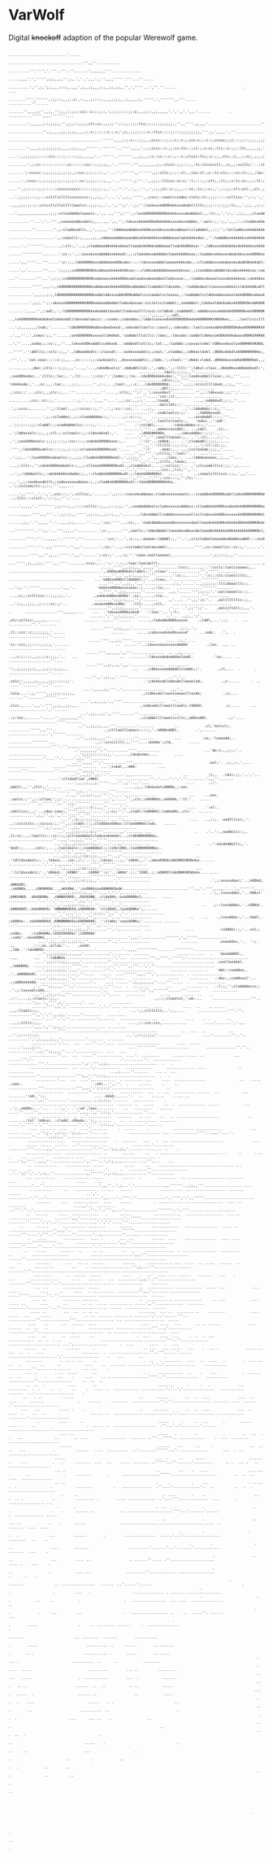 # VarWolf
Digital ~~knockoff~~ adaption of the popular Werewolf game.

                                                                                                                                                                                                                                                                                                                                                                                                                                                                      
<sub>
  <sub>
    <sub>
                                                                                                                                                                                                                                                                                                                  
                                                                                                                                                                                                                                                                                                            
                                                                                                                                                                                                                                                                                                            
                                                                                                                                                                                                                                                                                                            
                                                                                                                                                                                                                                                                                                            
                                                                                                                                                                                                                                                                                                            
                                                                                                                                                                                                                                                                                                            
                                                                                                                                                                                                                                                                                                            
                                                                                                                                                                                                                                                                                                            
                                                                                                                                                                                                                                                                                                            
                                                                                                                                                                                                                                                                                                            
                                                                                                                                                                                                                                                                                                            
                                                                                                                                       ............................'.....                                                                                                                                   
                                                                                                                            ...................................''',,''...........                                                                                                                           
                                                                                                                      ..........''.'''','.'''..''..''.......',,,,,,,'''..............                                                                                                                       
                                                                                                                  .....,,,,'.',''''',;;;,,;,'',;,.','..',,,',,'',,,,'''''.'''...''.....                                                                                                                     
                                                                                                            ..........','',;,';;,,,,:::;,,,,,',;,,;;,,,;:;,,;;,;;,,'',',''''...',''.''......                                .        ....                                                                   
                                                                                                       ........'''','''''',:;;::;,,;::c:,::,,,;::::;,,,,;;;;,,:;,,,,;;,'''''.',''''''',,'''.....                         ...........''......                                                                
                                                                                                  .......'',,,,;;'',,;,.'';;,;:;;;;:ccc::c:;;;;:,';:;;;::::;;:c;,,;;::,,;,,,,,'.',',,'.',,,'......         .   ...........''''',,,,'''''''....                                                              
                                                                                              .........',,,,,,;::;;;;;,'',;;;::;;;;:cll:cc:,;:;;'';::;;::;::llc;:::;:;;;;;;;,,'',,'''',;,,,,'.........................'',',;:;;;;,,,;;;;:::;;'..                                                            
                                                                                      ................'',;,,,,,;;,;;;;,,,,:;:c:;:;:::c:;:c;';c;,;;;;::;:c::llcc::::;;:::;;;;;;;;;,''',;,',,,,'..''...............'''',;;::::;,;,,;;;::;:::::;,..                                                            
                                                      ............................................'''''',,,,;:;:c:::;;;,,;cccc:::;:;:c;:c:;;ccc:c:;:c:;;cccoc;;;c:::;;::;;;,,;;;:;,'',;;,,',,,'','....'''''''','',,,,,,;;,,;,,;;;::::::cc:;;,,..                                                            
                                            ........'',,,,;,;;;;;;;;;,,,,;;;;,,,,''''''.'''''''...'''',,,,,',:;;cccc::c:;;:cc:clc::;cl:;:c:cc;:llc::c:;;;:llc,,,,,;;,'::,;:;,,,;;,,,',::,'',''',,,'...''',,,''''',,,,,,,'',;;;;:cccc::cc::;,'..                                                             
                                         ....',,;;;;;;;:::::ccc::::;:::::;;;,,,,,,'..''''''..''''''',,,;;,,;:c::cc:::c:;;::c:;clccc:llc;:c:;;,;clc::c;,,;:cc;,;;,;;;,,c:,,:;',,,,;;',::;;;,''';::;,,,,',,,,'''''',;;,,;;,,;;;::cllcc:;;;,,,,..                                                              
                                 .........',;:cc:::::::::::::cc::::::ccc:::;;;;;,,'..''''''.''',,,,,,,,;;;:clccc:;;;:::;,:lc:clcccccll:,:c;,;:cccllc:'..:clc;;:;,,;;';l:,,:;,:;,,::',::,::;,'.,c:;::;,,,,;,''.',,,;;;;:::::::clodoc;;,;,''...                                                               
                                  .......';:ccccc::;;;;;;;;,;:;;,;:ccc:;;::::::,,'...''.'''''',,'''''',;;:cllc:;:;::cl:,;loc:cl:;c::lc:clc;:::cc:cl:;;,;loc:::c:;;:;,;:;,,;',cc:cl:,;::;::::,';::;:c;,,,,;;',;;,,;:;;cccc::ccldxoc;;;,,'...                                                                 
                                  ......',:cccc::;;;:;;;;;;::;;;;:::cc:;;;;::::;,,,'...'''''',;'''.',,;;;;:lllccc:cc:c;':l::::;;:cll;,;ll;;:c:lc:cc:;;;:ll:;cccc;,,;;:oc;;;;,;;;;::;:cc::cc:,,;;:c::,;:;::;,,;;,;;:::cll:;coxxdc;;;;,,,,'.                                                                  
                                  ....'',;::::::;;;::::::ccccccccccc::::::;;;;:;,,'...''.'',',,..'',,',:;;;cl::c:;;,,:::cc;:lc;;:c:;,',::;;;:cll:ccl:,;cl:,;;,;,''',:ldxdllodllc:;,,;;::cc:;,,;;;:c;;;;:cc:,'',;;;clcclooldkxl:;;;;,'''..                                                                   
                                    ...',;;;;;:::;;:::ccllllcllllccccccccc:;,,;;,,'....',',,;,,''''',,;cccc::cooolcccodoc:clolc:cl:;;;;:::::cclllcc:'';::,',,'';::::codxOOkkOOOOkkocc;;;;:c:;;:;,cl;,,;;cc;,,;;;;:clccoxxdddl:;;;;,.....                                                                    
                                     ..,,,;;;:;;:;::cclccllcllolllllooolcc:;;;;:;,,'..',,'';;'.',;;'';loxkxxxkOOOkkkkxxxdxdolllllc;;;;:::;:;;;:lc,,,',;;,.,;:;:looodxkkkOOOO0000OOOOkxo::;::;::;;:c,,c:;c:'';c;;::clcodooolcc::;,'.....                                                                     
                                      ...',,,,,,,,,,,,,,,;;;;:cclooddddoloooolc:,',,..,,''';;''',;:loxkOOOOOOOOOOkkkkkxxxxdodddool:,,:lc:;,',';:,',;;;,,,;cloodddxxkkkkkkOOO0OOOOkkkkOOkkxl:;:c:;;:::c;,::,';c::::loooollccllc;,'.....                                                                      
                                         ..........''...','..''',;cooooooddxxdolc;,,..,,,',;,'',:ldxxxxkkkkkOkkOkkkkkkxxxxdxxxdddoc,':oolc:;,';;,',,,::::cloddxxkkkkkkkkkOOOOOkkkkkkOOOOOOOko::;;,,:c:;;cc:;;;cclooooddl:clll:,.....                                                                        
                                             ...........''........'',;:cloddxxdllc,,,',,,;,,'':ldddoooddddxxkkOkkxxxkkxxxxdxxddooolcclodddol;,::;'';:lolloddxxxkkkkkkkkkkkOOOkkkkkkkkkkkkkkkkxolc;;cc;;:c;;ccclloooooolcccllc,.....                                                                         
                                                 .......'..............',,:cooolll:;,,,,,;;,,cddoooodddoooooddxxkkkkkkkkxxddddoooolodxkkkkxdoc:,'':loddddxxkkkkkkxxkkkkkkkkkkkxxxkxxddoollllodxkxc:cc:;::;;lolollolccccccccc;....                                                                           
                                                    ......'..''''''''.......,;:cll:,'.,;,;cloddoooddxkkkxdooollooodxkkOkkxdddoooollodxkkOOkkxo:'',lddxxxxkkkkkkkxdxkkkkkxxkkkkkkkkxollloooooloooddlccc;,,;;:loolcooc:cclccc:'....                                                                           
                                                      ......''''''''''........';cc:;'.,::oxxxkxxxdddddxxkkkxdl:;;;clodxkkxxdddddocloodxkkOkkxoc;:looddxxxkkxxxxdodxkkxxxxkOOOkkxdollodxxxoollloodxdlcc;,,;::loooloolc:ccccc;.....                                                                           
                                                       .....',,,''''...'''.....';c::;,:ldkOOOOkkxxddddodxkOOkxdoc:::::ldxxxxxdddoloooodxkkkxdo:,:cllodddxxxxdxdooxkxdodkOkkkkdol:coxkkxdlclloxkkOOOOxl:,,:clllllloolccclll:,.....                                                                           
                                                        .....',,'.......'''....';;;;;;cxO00000OOkkxddooodxkkkkkOkxoc:::cldkkxddddddoooodxkkxxo:,;cloodddxxddddoldxxdoxkkkkkxoc:codkkkxoccodkkOO000KKK0kc;colclloolccclllll:,'....                                                                           
                                                           ...''........'''...',;:;;:cx0000000000OOkxdooooxxkkkkOOkkxdoloodxxdoooddoollodxxxxo:,,:lodddxxdooooloxxxdxkkkkxoc:cdxkkkkxdccdkOOO000KKKXXXX0o:llolllc::clllllc;,'...                                                                            
                                                             ...........''''',,,;:;,ck0O00KKKKKK000OkxdddoodxkkkkkOOOOkxddoddolllodddollldxxdoc,':lodddxdoollcoxxxxxxkkkxlcldxkkkOkxdllxOOOO000KKKXXXKXXOlcoool:;:cclllolc;'....                                                                            
                                                              ...........',,,;,,;:;,lOOOO000KKKKK0000OkxddolddxxxxddkOOOkdddolccccoodolccloxxoc,,:loddddolccldkkxddxxxkxoldxkOOOOkxdooxOO0000KKKKKKXKK0KKxclool;;:cccclolc;'....                                                                            
                                                               ..........',;;;,'';;:xkxxxxO00KKKKKKK00Okxdoooddoddollodxxdxxxoc:ccclolcccloddol;,coodddol:;ldxkxolddxkxdoxkkOOOkOkxddkOO0000KKKKKKKK00OOOxlc:lc;cccccllllc;'...                                                                             
                                                                 .......',,,,,'',;:odl;,',:ldO00000000Okkxdooddoldxxdolllodxxxollllcccc:cclddxd:;codddddl;:odddocoxxxkddxkkOOOOOOkxdxO0000KKKKKKKK0Okxoooxdlcc::cccllllll:,'...                                                                             
                                                                  .....',;,,,,',,:odl,.    ..,lxkO00000Okkkdodxdlodxkxddlcldxxxdolooccc:::coxko:;codxddoc;:lddolcoxxxxdxkOOO0OOOkkdok000KKKKXXKK0koc,...,lxollccccllllllc:,...                                                                              
                                                                   ...',;,,,,,,,;lxdc;'........'cdkO0000OOOkddxxdoodxkxd:,:odxxdolloollc::coxxl;;:odxxdoc::loolccoxkxddkkOOOOOOkdoodO00KKKKXXXKkl,......'cxdooccccccc:;,,'....                                                                              
                                                                    ..',,,''..',cxkoc:;;,''......;oxkOO000OkxxxxolldkOkdc.'codddolllolllc::ldoc;,:ldxxdoc:coddolldkkocokOOkkkOkdoooxO00KXXKKK0x;...':c:;,;dkddocc:;,''.,;,...                                                                               
                                                                     ..',''....,oxdoc;;:cc:;,,''..,lxkxxkOOkxdddlccokkxdc..:odddxdllolllc;:lol:,,:lodddo:;coxxoclxkkl'cOOkxxkkxoloxO00KKKXK0Od,',;:ldoc;;coooll:;:;,'',::'..                                                                                
                                                                     ..'''''.'':ddlllc;:cclc:;;,,'.,lddooddxdlc::cloxxdl:..:oxkkxxoodolc;;cool;',cloddoc;,cdkkocldxkl.;OOOkxkkkdlokO00KKKK0ko;,;:codxdlodoodxo:::;;;;;;;''..                                                                                
                                                                     .'''.'...'col:cooc:::::c:;;,,..,cc:::::;;:coxkxoolc;.,dxxxxxooddlc;,;lddc,';:clool:'':dkkd:clokd..dOOkkkxxxodkkO000Okdc,,;cldxxxddxdoodddc:c;;;;;,,'...                                                                                
                                                                   ...........;doc:;cllc:::;;;;,,,'...,,'...,cdxkOkxolcc'.cddoddlclol:,',:odo;.',;:llll:'';ldkxl:cloxc.,dkkkOkxxddkkkkkxdl:',;cloddxxxxxdoooooc;::;;;'.''....                                                                               
                                                                  ............ldolc;;;;:;,,''...........  .;oxkOOkxdoc;..'clllc;:loc:,.',:ll:....';:ccc:'.';lodoc;;:lo:..cdxOOOkkkkkxdoc:,'';;::loodxxddolllxxo:,:c;,'''.....                                                                               
                                                                 ............cdlcc;;;,''''.........       'cdxkkxdo:,'..,cc:,,,:loc:,..,;;:,......'',;::,...;lool:,,;:c:..,ldxOOOOOOOd;.....',,;;;:ccccclllldxdc,,:;,,'''....                                                                               
                                                                ............,ddl:;,,,.......  ........    .;:ccc:;'...;clc;,,;clc:;,...'''............''.....,:cllc;,'';:'..';:oxxxkkxl'...........'',;::ldkxxxo:,;;'','.....                                                                               
                                                                ....''.....'col:;ll:,...... .............  ..........;ccc::cc:;;,'........',;,'....',,,,''....',,;:cc:,,;:;'....,:loodd,           ...,,:oddddxdl;;:;,''....                                                                                
                                                             .......'......:dolcldlc:;'..........',,'....         .',;:cccc:,.......'',;:llool:,,;::ccccc::;,''..',;:cc:::cc;,'. ..,;:,. ........    ..'::ldddddoc::c;,''....                                                                               
                                                           ............''..cxdoloolcc:;;'.   .,ldkOkxxxdc.       .....','........',;;:ccloddoc;,;;:cloodddddoc:;,'.....,;::c:::;.    ..............   ...:oxxdoddl::::,'''...                                                                               
                                                           ........''','...lxollccloolc:,.   'oxkx:..':odc'.              ..';::;:::;;;:cloddl:;:ccodddddolcc:::::;,'... .....'''.    .':cclddl;....   .'cdxkxdddoc:c:;,'....                                                                               
                                                           .......','''...,odooccoxxddl;.. ..,cdxl.    ,lc;..          ..';ldkkxxolc:;;,,;:cll:;:cclooolc:;;:cldxxkkxdl:,'.    ...   .;dOOk0KK0Oo.    ..,:odxxdddoc::;:;'....                                                                               
                                                           ......',''',''.;ooolllooooc:,.. ..',:cl;....;:,'..        ..',;coxkOOkkxolc:;;;;;:::;;:ccc:::;:codxkkOOOOkkxoc:,..      .':lc'...ck0kd;...  ..';clododdl:;;;;,.....                                                                              
                                                            .....''',,,'.':lllllc::;;:::;.. ...';:ll::cc:;;.        .'''',:ldxkOOOkxdolcc:::::;,;::;;:cclodxkkOO0OOkkxd:'.....    ..':l'    .okdc;,.. ..,;ccclooodo:;;;,,'.....                                                                             
                                                           .....'',,,'''.';cllllc,':lool:'. .  ....'......       ..',;;,..';loxkOOOOkxdooolcc:;,,;;;:lloddxkOOO00Okkdl:,',;;;;,'.  ..';,....;looc,'. ..,:ldddooooooc,,;,,,''....                                                                            
                                                          ....''''',,''...,;clllc,,loooc;....                 ...,;:cllc:,'';cdxkkOOOkkdodolc:;,,;;cllooxkOOO00OOkxdl:,;clodddxkxl,...,;:cclccc;'.. ..';clccodolllcc:;;,',;,.....                                                                           
                                                         ...'..',''''......,:ccc:,;llc;'',,'..             ...',;:ldddoollc;,:odxkkkkkkxdodoc:;,,::cloddxkOO000Okxdl:;:ldxkkOOO0OOkl.  .......     ..;cooolclllcccc::;;,',,,'....                                                                           
                                                        ......',,'''...'.''';:ccc:::;,'';lc;'...       ....',,;:coxkkxxdolll;;codxxxxxxxdoooc:;,;:cloddxkOOO00Okxol::ldxkOO00000Okkko,.           ..';:cccloocclc:;;::,''',,,,...                                                                           
                                                        .....',,''''..'.',,',;ccc:::,',:clllcc;,'.......',;;::::coxxxkxddoooc:clodxxxxxxxooolc:;:ccodddxkOOOOOkxdollodxkO0000000Odl:;;,'..      ..,:lllc:::clccl:,';::;,,''','....                                                                          
                                                       .....',,,,,'..'''''''',;;:::;,,:::::cclllc::;,,,;::;;;,'',;coodddddoolcclodxxxxxxxdddocc:cllodddxkkOOOkxxdoodxkOO0000000ko:,:clllc:'....';clodddol:::clcc:,,,;::,,,,'''.....                                                                         
                                                      ......,,,,.'''',,,'''..',;;::;,,''''',;;::;,,,;::;,,,'.......,:ldxxdddolllodddxxxxxxxxollccllodxxxkkOOkxxxxxxkkOOO00000Okl;;loddddxxoc;,;ccccloddooc::cc:;:;;;;::;,;,,,;,....                                                                         
                                                     ......,;;,'.'',,,,,''.'..,,,;;;,.....''.....';cc;''''..,:cc;,..'codxddddoooooddxxxxxxxxdoollooodxkkkOOkxkkkkkOOkkkO00K0kdc;:odxxdoc:;;:lc;,,::ccclccc::cc:;;;;;,,;;,,,,,;;'....                                                                        
                                                    ...'''''''''..'',;,'...''',;,,,''..........';c:,......''',coollc;:lddxddddolloooodxxddxxxdoloooddxkkkkkxkOkkkkkkkkO00K0xl;,coxxkkxo:;;,',colc:;,,,,;:ccll:,,;;,,,;;;;;;;;;;'.....                                                                       
                                               ........''''.'''...,,,,'..'''''','''..........';cc;'...',:c:;;,:oooooc:lddddl:;,''..',;clcclodoolooooddxdddddxxdddl:::coxO00x:;coxkOOkocoxkxo:,:lddc,'...,:cllc,,,..'',;;,;;;;;;,.......                                                                     
                                               .........'''.'''..,;,'''''''.'',,,'........',:cc;'...,::ccclodoclooloocodol:,...........'''',;cc:cooollcc::cc:;,'.......',ldxoodxOOOkoldkOxdol:,,codl:,..',;ccc;,'....'',,;;:c:;;,''....                                                                     
                                             ..........'''',,,'',;,,,'''''.',,,'.......';:cc:;'...,:c;''.'cooo:coolloooool,..................',;;:::;,,,''...............,:oxdxkOOkdoxkOOk:.,::;;:lodo;...',::;,........',,,;;,;;,'.....                                                                    
                                              ..  ....'''',;;,,;;;,'''',,,''''.......,:cccc:,...':;'.',:;,:looc:looloolll;.................................................;odxOOkdoxOOOko;,:ccc;;:clddc'...,;'..........',,,,,',,'.......                                                                  
                                                ......'''',,,;;;,,,',,,,,''.........:lccc;,....,,'.':ccclc:loolccooooc;,..     ............................................',:dOOkodO0Okdcclddol:,',:clooc'..,,...........''','''''.........                                                                
                                               ......''...',,;:;,,,,;,,'''........':cc:;,.....''.':c:;:clc:cloolclllc;,.         ....................................     ...'oOOkxk00Oxlldddddl:;'..,:cloo;..'..............''''''''........                                                               
                                               ....'''...',,;;,,',,,'.............;:;,'.....'..,;;;;:;::lllldooolllc:;..           ...';;,''.'''''..........',,,'..          'okkkxk00Odoxxxxooo::;....,::lo;...   ............'''''''........                                                              
                                               ..''''.'',;;;,,,,,,,''.........  .,;,'......''';:;::;'.':oolloooollc::;..            ...,:c;;:cclllccc:::;;;;;;,'..          .,oxkkxk00kodkOOo'.;cc:,....,:clo:..      ..........'''..........                                                               
                                             ........';;;;:;,,,,'','.......     .,'.... .'',;,';c:'..  ,oollllllllc:;;,.             ...';;;,,;;;,,;;::::cc:;;'..           .:oxxkxk00kxxOOk:  .:lll;....,:cll,.   ... ........................                                                             
                                          .........'',,;;;;,,,,,,,'.......      .'...  .',;;'';;'..    ,oolcclloll:;,,,'.     .       ...............''',,,,,,....    ...  .'ldxxxxO0Okxxkxd'  .':loo:'...';:l:.    ..  ..............'.........                                                            
                                           .......','',,;,,;,,,,'......        ..'..  .,;;,.';'.       ,olc:ccllcc:,,,,;,.......           ....... ......''......    .....,:lodxddxO0Okxxxxo.    .;lddl,...',:;.   .  ... ...........''.'........                                                           
                                           ......''''',;;;,,,,'...........     ..'.  .;::,.',.         ,ll::ccc::c:;;;;;;;,'......                      ......      .....;codxxxodxkkOkxxxxd'     ..:odo:.  .',.  .   ...................''......                                                           
                                          ......'''',,,;;,'''''...........     .... .::,'....          'cc::ccc;;;::::;;;:;,'.......                      ..  ......''..;ldxxxxooxxxxxxddddd'        .;loc. ..,. ..    ......................'....                                                          
                                         ......''',,,,,,,',,'''...............  .. .,;,.....         ..,:c:;::::,,;;;;:c:;;;,'..   ...                    ..  ........':ldxxxxdodxdddooloodl.         .'co:....  ..      ....................''....                                                         
                                         .....''',,;;,,;,',,,'................  ....,,....          '::,;;;;;;;:;,,,;;;:::;;;;,..                              ...  ..;cdkkxxxooddddolcloddc;;'.       .,cl,...  .       . ...................''.....                                                       
                                        ....'',,',;;,,,'.''''...............    ..'','..           .colc;',,,,,;;,,,,,;;;:::::;;'.                                 .';cdxkkxdolodoodolloooolod;.        .,c:.....     .  .. .....''.......''...''.....                                                      
                                       ....',,,,,;;,'''..'....................   .,,'..            .lolo:...',;,''''',,;;;;::;;;;,.                               .,cldkkxdollooolooooollloxkk;          .;c;...          ... ...''........''''''.....                                                      
                                      ....',,;,,,;,',,''''....................    ''..             .clcc:,....',,,'.'''',,;;,,;;;,,..                            .,codxxdolllooollloodlc:lOOk0l.          .c:....     ...  ..................',''......                                                     
                                      ...',;;,,,;,',,''''.......''........ .      ...             .:c:loc:,......'......'',,,,,,,,,''.                          .;cloddollllooolcccllc;;oOOxxO0l.         .;:'....    .......................''''........                                                   
                                     ..'',,;;,;;,,,,'''..........'.......          ..            .cl,'oxlccl;.   ..........''''',,,'''..                      ..;cllloolllooocc::::;,'.:k0OdcdOOl.        .',.......  ...................',''''''.........                                                  
                                    ..'',,,;;;,,,,'''...........''.......          ...          .co;.'loooodd;..    ...........''''''''...                   .,:::cccccllll:;,''''....:dxk0o';cld,        ..... ....................''''..'',,,,,............                                               
                                   ..',,,,,,,,'',''..........''''...........                     ...'do:c:,,;;:;'..       ..................              ..';;;;;::::::;;,'.......,ldxdoxkkc....        .... ................''....''.'.....',;;,'''.........                                              
                                  ...'',,,,,''','...........'''..............                      .oxl;'. .;;,;:,'.....         .............        ......''''''''.......  ...';lxkdl,.:kKK:          .... ......'''.............''.........'',;,,;,'.......                                              
                                 ...'',,,;;'',;,'.''.......',,,.........               ...         ;l;,.  .ldlc:;;,'..','...                        .............      .....';clldxdllxo',xOKO;        ................''..'....''.','.''.........',,,''.......                                             
                                ...',,,,;;,,,;,'''''....''.,;'....'....                 ....       .::'.  ,odoll:,,'',clll:,'......                              .....,;,,:ldxkxoolcdO00o,;:coc.      .................'''.''....',''',,;,..'.........'''.......                                            
                               ...,,'',;:;;::,,,'''.'.....',,.......... ..               ....    ..,oxc. .:oolcc:;'',;::clloo;',;;'......................',,'....'',;clc;;okO00Oo;;okOk0k,':ll:'.   .....  ..........'''',,'''''.',,.'',;;,'''''''......'''........                                         
                              ...'',,;;::::c:;,,,''......',,'............                ....    .':ol:. .cdollccc;,,;'..,cdoc:cooc;,''''',;;;,,'....'',;:cc;'','.,clddl:lk000Okl:lodkk00c.;clc'.  ....... ............',;,,'',;,',,'..';:;''..'''..................                                        
                             ...'',:c:;::;;::;;,,..'....'';,.............                 ....   ..,::;. .oxdlllccc;,'.  .,::cccclolc:;:cccccc:;,''',;;:clddl:::;;clxOOdoxOOkoc:clldxO00Kkllodc.   ...... ..............''',;,',,,,,''..,;;,'''''......................                                     
                           ...',,,;:;;:::;:c:;'''........,,'........ ...                     .    .'..':,,oxddolcc:;,.  ,lc:cc:,,,:loolllc:::cc::;;;cclloooddoolclodxxxdxkkdc;..;cldkO0KK000ko;.   .....................''..,,,',,,;,;,''''..'''''........................                                  
                          ...',;,,,;:;;;;:::;,,'....'...;,'......... ..                      ..    ..':xocdxddollc;,'. 'dxdl:;.....,colc:,....;looldxolc:;;codddddol:;:lxOxld0d,;loxO0KKKK00ko;.  ......................','..';,',,,,,,''.......''''''''...................                                 
                         ....,;;;,,;;,;:cc:;;;,....''..,;'..............                     ..     .'ldlldxxdoolc:,'..lkkxo;...;xx:,;:;'..';,.,ldxxo;...;,.'cdkdc,,:'.,odoo0XKdcodkO0KXXK0kdxc. .....   ................','..',,,,,,,,'........''''..''''''...............                                 
                        ....',;,,,,,,;:cc:;;;;,'......',,..............                      ...    .':lcldxxxdolc;'..'dOkkd;. ;kXN0l'....ck00d'':c:'..:kKKd'.;:,'lOXO,.;::oOKKOlldkO0KKXKOdoko......... .................'....'',,'',;,,,,.....''''''''''''.................                               
                        ....,;,',,,;;;:c:;;;,,'.......','..............                             .',;:oxxxxdooc;'..;kOOkd; .d0KXX0l. .:xkO0Kk,....cO0XKKKd...,xKXXNd..';oxO0KdcoxO00KKKOodk:...............................''.,,'..''',,,,,,'...',,'''''''..................                             
                       ....',,,,;,;:::::;,,,'''....'.''.',.......'....                           .  .';,,lxxxxddoc,'..:OOkxl' ;k0KXXK0: .dkkO0XNx. .cKNNXXXK0:.,OXXXXN0,.;cldx0Xk::oxkO0000xl;......   ..... ..............'...'.',''.......'',;;,'..'''''''''..'...............                            
                      ....',,',,;;;;::;;,,,'.''......'..,'... ..........                        ..   .;::lxxxdddoc,'..cOOkd:. :k0KK00Ol.:kkk000XXc 'ONNNNNXKXd,xXKKKKXK: 'clldOXO;,loxkOO0Ko';,......   .......................''.',,,,'...'...',;;;;,'',,''..'..'................                          
                    .....',,',,,::;;:;,,,,'',,.....''...,'..............                  ..    ...    .,lxxxddoc:,'..:kkdl,. ;xOO0ko:..ckkO0000Xd.;KNNNNNNXXxck0O0KKKK; .':clxKk;'cooxkO0Kx;'......... ....... ...'................',,;,..........'',,''',,'..'...................                         
                   .....',,,,,;:;;,,;;;,,;'........''..',..........  ...                ....            .lxdddol:;,'...oxl;.  .cxOkc.   .:lxOK00Nx.lXXXXXK0Okc';ldOKKKk'   .:coOx'.:ooxkO0Kk,......'................................',,,,'............'''''',',,'''''..............                         
                  ....',;;,,,;;:,,;;;:;,''.........''..,'..............               ........          .oxookOxc,'..  ':;.     .;,        .'::;oc.;olloo:'..    ,oxkO:     .,lOd..':ldxO0K0c........................'............'..,,,,''''''''''........'''''''''...............                         
                  ..'',;;;;;;;;;,,,,,,,'...........,'......... ........             ......... ...   .   'dxookKKOl,.                                              ..,,.       .,.  .':ldk0KXx.......................','...  .........''',,''''..''''','.............................                        
                 ....',;;;:::;;;,,,,,,'............''....................         .................... .cxolloxkkkl.                                                                .,lkKKKK0;  ..................'''''...   .........''.'''',,'''..','.''............................                      
                 ...',;;;;:;;;;,',,,,'............''..'..................        ........ ...... ..    'ddc::cooddxo,.                                                           .'..o000Okk0l. ...................''.....   .....  ....'''''',,,,''','.............  . ...............                     
                ...,,,',;;,,,,,,'',,'.............''........   .........        .....     .........   .:doc:,;coddxxxl'...                                                       .;;oOOkkkkk0d. .............'..........'..    .... ......'',;,,,,,,,,''....'''.....  .    .............                    
                .','''';;,,,,,''',,'.............','''....  .  ........        ...       ....... ..   .:l:;,'';cloddddoccc;.                                                 .'',;:lxxxxdlcoOk,..     ...................'..   ............';;'',,'''''''......'''......      ............                  
               ....'',,;;,;::,,'''..............','',....   .........       .. ..      .....  ..    . .::'.....;;:cloolc::;;,.                                             .,;:;:clooolol,';ok:...     ..................'''..  ....... ...';;,.',,'''',;,'.......,'. ...       ...........                 
               ......,'''',;,',''..............','..'.... .............  ....          ....  ..    .. .....    .,,;:lloolc:;;.                                     .     ...',;;clllllll;..',:,....      ..............''''.''. ...........'',,'.','',,,;;,'......''........   .........                    
               .....'....''..',''... .........',.......  .............. ...  .          ....    .. .        .. ..,,;:clllc:;;,.                                    .    ....,:::ccc:ccc,............        .....'.......','.,.. ...........',,,,',,'';;;,,'................... .........                   
               .............'''.... ..........'........ ...................           ..  ....  ..           .. ..'',;:::::::;.                                         ...',;::;;;;;;'...........          ....'.........''..'..  ..........',',;,,,,,;,,,'............'.......  ........                  
               ............','...  ...  ....''...'....  ....................        ....  .....                ......',,,,;;::.                                         ....'''''''''................        ..............''.''.. ...........'..,;,'';;,,;,''....'.............  ...   ...                 
              .............''...  ...  .....''............  ....'. .........      ...... ..... ..              ... ......''','.                                         .'.........''.  .............         ..............'''.'................',;'.''',;;;,.......................  .   .                
              ..................  ... .....','...........   ............       .............. ....               ..  ............                                    ...,;.....''......    ... .  ...           .............''.................''';,,'.'';::;,,......................  .   .               
                 ..........'...  ...  ....',,..........  . ......... ...     ....  ...............                ..   ..... .;ooo:.                                 .:okl...',,''.  .     ......     .     ..  ..............'''...............''',,,,'.';:;::;'....................      ..               
                ..............  ..........''..........   ...........  ...  .  ...  .......... ......  ..           ... ........':od;.':;.                       ... .okkd;......'.   ..    ......    ..... ..    .............',;,''.........'.....,,,,,..,,;;;;;,'.......  ..........     .                
               .......................................  ....... ..  .....     ..  .  ............. .....            ...        ..';.,okOOo;...'...   ..',,'. .',:xd',looc.........   ...   ........    ......     .....''.....'',,...........'.....',,,,.',,'';::;,'..............''....                    
              ....  ......... ...  .. ...'...........   .......   .. ...    ..   .. ....................              ..       .......,:lol'.lddxxc..:clodd;.cOkodx:.';:,.......    ..  .. ..........  ........   .....',.''''..','''..............''.','.''.';:::,,'..............'.......                 
              .... ........ ....   .  ....'........     .  .....      .           .......... .............             ...      ..... .....  ..'';;..',;::;..';;,;,...''... ...          ............... .... ............''''...,,,'....'. ...........''.....',;;;;,,''....... ............                
             ..................   .................    .  .......   ...   .  ... .........................              ...    .       ...... .....  ...'..  ...'......... ...            .........'..........  .........'''......,,,'..................''.''...';;;,;;,'....... ........ ..    .           
            .................  ................. ..       ......     ..   . .............................. .     ..      ....            .     ...   .....    .......... ....       ........................... .   .....';,.'''..,,,,''................',,''''..',::;,,,,....... ....''....    ...         
             .. ...........    ............ .....          .....     ..    .................................... ...        ....     ..                         .....    .'.     .   .........''.................    ..'..';;'','..',:;..''...............,,''''''..,::;;,,,...........''...........         
            ... ..........    ............. .....     .   ......  .        .........  .. .................. ........         ....            .               .....    .',.     ...........'...''..........................',,,''..',;,..'.'..............,,.''''''..,;;,,'''.................. ....         
              . .........     ..    ........... .. ...   ......             ........... ...................  .......          ......                               ..','.   .  ..........'.''...'..........................',,....'..''''.''..............'..'''','.',,'''''........................        
                 .......     ...   ............  ....    ......          . ............ ..................  .... ..             ........                       ....,,'..  .........  ...'''.''..'...........................''..'..''',,...'................'''''''..'..'''......................           
            ..   ......     ....  .............   .      ......          .............  ..................  ... ..                ................      .......',,,'.....................'..'''''................... ........''.....',','...'........'........,'.','.'.....'''....................          
         ..      ......       ........... ........       ......         .............   ................  .... ..                    .....................'',,,,'..   .....................''''''....................  ......'''.....','''..''.......''........'..,,.........''....... ............         
             .    ....        ..........   .... .        ... ...        ......  ....    ...............  .... ....                     ...........''''''''''''...      ....................',,,''.....................  ......''......''.....'..................'..'...............................         
           ..    .....       ......  ..     .. ..         ..  ..     .............. .. ................  .........              ..         ..................          ....................',,,'''....................  ......''...................................................................         
        ..       .......       ...   .. ..  .....         ......      ............ ...  ....  .. .....  ......  ..              ...         ..........        ..     . ....................'',;,...''.................. .......'.''.......................................... ......................        
                ........       ..  ......  .....          ....    .   ..   .... .... ......   .......   ...    .              ...       ..............      .. .    .......  ...  .........',,;,'..''..................  ........'''.........'...'.......................... ............    ........       
                ... ...       ..........  .....                   ..  ............. ............  ..... ...             ...   .... .         ....     ..     ....   . ..........  ..........'',,,'.......................  .....'''''........''..''.................. .......................  ......       
               .... ..        ........ ........                   ..  ............ .............     .. ...            ....  ..... ..       ....       ..       .. ..  ..... ........... .....',,''.............  ........ ........'..........'...''...................... ...... ............  ......      
              ..... ..        ...  ..  .. .. ..                   ........  ... ..  ........ ..    ........            .... .....  ...     .....         .      .. ..  ...... ......... .......','..,'......'''..    .............''..............'''.................. ... ...................  .....      
             ....    ..      ...  ......  ....                     ....     ....   ...       .. .. ......             .... ......  ..  ..   ..                   ............ ......... .......'''...,'...........    ............''................,..............  .. ....... .................  ....     
             ....   ..       ..  .....     ..                    .  ...     ....  ...     .  .  .. ...               ............  ..  .  . ..                   ...............................'''..''.............  ......................... ...',................      .  ....       ....   .   ...     
            .....   ..         .......      .                       .. ...   ... .....   ...    .  ... .             ........ ...  ..  .   ....                  ........  .  ...................''..'''......'......       .......................','.................    .    ...       ..          .     
            ........        .. ..... ..     ..                      .  ..   . ........   ...   ..  ....   .         . ....... ..   .         ..      ..           ....    ..  ........ ...........'.'..'...............    ...........   ...........''.................     ... ...     .                   
            ... ..        . ..  .....       ..                      . .    ............  ..    .    ...            .  ......  ..  ..       .   .     ...    .     ....    .. ....................''''..''...............    ..........   ............''................     ..  ..  ..                      
            ..  ..  .           ....        ..                             ........      .     .   .             ...   .........  .  .     ..  .     ..     .   .... ..  ............ ............','..','...............   ...........   .......  ...'..................    .                              
           ..   . ..          .....                               ..      ......  .     ..   .  ....             ....  ..  ....      .......                .    ......     ........  .............''..''.................. ........ ....  ......   .'......................                                
          ...   ...         ..... .    .                          ..     .......        ..  ..  ....             ...  ..  ....  .    ...  ..                     ...... ..  ............................'.'................. .............  .........'...................                                   
                 ..         ....      ..                                   .....  .   .     ..  ...       .       ......  ....  .    ..                        .  ..... ..  ....................  .''...'.,'.........'.......    ....................'....................                                  
                            .... ..                                        .....   .  .     ..            .        ..  ...  .   .   ...               ..       .. ....      ............  ....... ..'''..'''''.. ............     .  ...  ........ ........................                                 
                            ......                                        .......   ...      ..     .                  ..  ..  ..   ...             .          ......   ....  ..........  ..'........''''''..,'. .............       ...  . ...    ........................                                 
                          .....                                           ...  .     ..      .....                    .......  .     ...            .   .      .......  ...   ..    ..... ........ ..'''''...''.......'.........      .. .  ... .   .. ....................                                 
                          ... .                                           ..         ..    .   ....                   ....... .       ..                .     .......        .      .................,'''''......................        ..  ..  ..    ....  ...............                                
                          .. ..                                           .     .          .    ...                   . ..... .  .                .           ........          .   ..............  .''....'.............'..  ..         ..   .  .      ......................                              
                             .     ..                                        .  ....       .    ..                       ..  .  .. .              .          ......... .        ..... ............. ..'....'''..............  ...        .              ................. ...                               
                           .       .                                      .  ..  . .            .                       ..   .                   .    .      ...... ..            ... .....................''''...'.......'......                        .  .............. .....                            
                                                                          .  ..                 .                       ..    ... ..             ..   .      ......                ............................................. ..                          .......  ....  ....                            
                                                                                     .          .                     .       .   .              ...         ......        .         ...............  ......'...'..................                          ........   ..    ..                            
                                                                                          .         .                    .   ..                  ....       .......                   ..........'.......'...'.......'.............                            .......   ...     .                           
                                                                                                     .                  ..   ..                  ...         .... ..                  .. ......''..... .''.....................                               .... ..    ...     .                          
                                                                                                     .                        ..                 .            ... ...                 .........''............. .................                                    .      ..    .                          
                                                                                                             .                                               .......               .. ................   ...... ...'......'......                                           .                               
                                                                                               .                             .                    .          ...   .                    ............... . ....... ................                                                                          
                                                                                               .                          .  .            ..     ..           .                     .   ................  ... ....  ...............                                           ..                            
                                                                                                                         .   .             .     ...         ...                   .   .................. ..    ..  .....''. ......                                            ...                          
                                                                                  .                                                               .        .....                   .     .. ......... ......     .  ...............                                              .                          
                                                                                                                                                          .......                        ... ........  .......        ...........                                                                           
                                                                                                                                                   .        .....                       .......... ..     ......        ..........                                                                          
                                                                                                                                                    .       .. .                        ........... .       .....        ........                                                                           
                                                                                                                          .                                ... .                         ..........  ..      ..            ........                                                                         
                                                                                                                          .                          ....  .....                           .........         ... ..         .........                                                                       
                                                                                                                          ..                         ...   .....                      .  ...........         ...  .           .......                                                                       
                                                                                                                          ..                          .   .. ..                       ......  ..  ..           .. ..           .....                                                                        
                                                                                                                         ...                          .   .....  .                     ...... ..                  ..            ....                                                                        
                                                                                                                          .                       .   .    ...                          .....    . .                             ..                                                                         
                                                                                                                          ..                      .        ..                       ..........  ..                                .                                                                         
                                                                                                                           .                            .  .                         ...      ... ..    .                 ..                                                                                
                                                                                                                          ..                                .                                                                       ..                                                                      
                                                                                                                          ..                                                              .  ..  .                                   .                                                                      
                                                                                                                                                      ..                                  .....    .                                  .                                                                     
                                                                                                                                                      ..     ..                           ...                     .                                                                                         
                                                                                                                                                             .                          ..          .             ..                                                                                        
                                                                                                                                                                                        .   .            ..        ..                                                                                       
                                                                                                                          .                                                             .                ..          ..                                                                                     
                                                                                                                                                                                                          .                                                                                                 
                                                                                                                                                                                                           ..                                                                                               
                                                                                                                                                                                                                                                                                                            
                                                                                                                                                                                                                                                                                                            
                                                                                                                                                                                                                                                                                                            
                                                                                                                                                                                                                                                                                                            
                                                                                                                       .                                                                                                                                                                                    
                                                                                                                                                                                                                                                                                                            
                                                                                                                                                                                                                                                                                                            
                                                                                                                                                                                                                                                                                                            
                                                                                                                                                                                       .                                                                                                                    
                                                                                                                                                                                      ..                                                                                                                    
                                                                                                                                                                                      .                                                                                                                     
                                                                                                                                                                                                                                                                                                            
                                                                                                                                                                                                                                                                                                            
                                                                                                                                                                                                                                                                                                            
                                                                                                                                                                                                                                                                                                            
                                                                                                                                                                                                                                                                                                            
                                                                                                                                                                                                                                                                                                            
                                                                                                                                                                                                                                                                                                            
                                                                                                                                                                                                                                                                                                            
